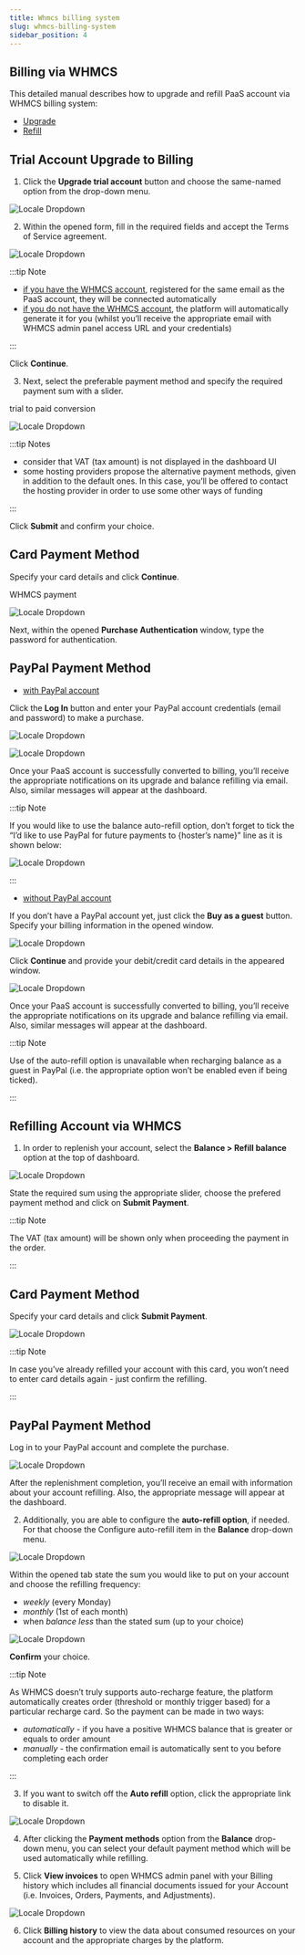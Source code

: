 ```yaml
---
title: Whmcs billing system
slug: whmcs-billing-system
sidebar_position: 4
---
```


## Billing via WHMCS

This detailed manual describes how to upgrade and refill PaaS account via WHMCS billing system:

- [Upgrade](/docs/account-and-pricing/billing-systems/whmcs-billing-system#trial-account-upgrade-to-billing)
- [Refill](/docs/account-and-pricing/billing-systems/whmcs-billing-system#refilling-account-via-whmcs)

## Trial Account Upgrade to Billing

1. Click the **Upgrade trial account** button and choose the same-named option from the drop-down menu.

<div style={{
    display:'flex',
    justifyContent: 'center',
    margin: '0 0 1rem 0'
}}>

![Locale Dropdown](./img/WHMCSBillingSystem/upgrade-trial.png)

</div>

2. Within the opened form, fill in the required fields and accept the Terms of Service agreement.

<div style={{
    display:'flex',
    justifyContent: 'center',
    margin: '0 0 1rem 0'
}}>

![Locale Dropdown](./img/WHMCSBillingSystem/upgrade-to-paid.png)

</div>

:::tip Note

- <u>if you have the WHMCS account</u>, registered for the same email as the PaaS account, they will be connected automatically
- <u>if you do not have the WHMCS account</u>, the platform will automatically generate it for you (whilst you’ll receive the appropriate email with WHMCS admin panel access URL and your credentials)

:::

Click **Continue**.

3. Next, select the preferable payment method and specify the required payment sum with a slider.

trial to paid conversion

<div style={{
    display:'flex',
    justifyContent: 'center',
    margin: '0 0 1rem 0'
}}>

![Locale Dropdown](./img/WHMCSBillingSystem/trial-to-paid-conversion.png)

</div>

:::tip Notes

- consider that VAT (tax amount) is not displayed in the dashboard UI
- some hosting providers propose the alternative payment methods, given in addition to the default ones. In this case, you’ll be offered to contact the hosting provider in order to use some other ways of funding

:::

Click **Submit** and confirm your choice.

## Card Payment Method

Specify your card details and click **Continue**.

WHMCS payment

<div style={{
    display:'flex',
    justifyContent: 'center',
    margin: '0 0 1rem 0'
}}>

![Locale Dropdown](./img/WHMCSBillingSystem/paypal-autorefill.png)

</div>

Next, within the opened **Purchase Authentication** window, type the password for authentication.

## PayPal Payment Method

- <u>with PayPal account</u>

Click the **Log In** button and enter your PayPal account credentials (email and password) to make a purchase.

<div style={{
    display:'flex',
    justifyContent: 'center',
    margin: '0 0 1rem 0'
}}>

![Locale Dropdown](./img/WHMCSBillingSystem/paypal-log.png)

</div>
<div style={{
    display:'flex',
    justifyContent: 'center',
    margin: '0 0 1rem 0'
}}>

![Locale Dropdown](./img/WHMCSBillingSystem/log-in-paypal.png)

</div>

Once your PaaS account is successfully converted to billing, you’ll receive the appropriate notifications on its upgrade and balance refilling via email. Also, similar messages will appear at the dashboard.

:::tip Note

If you would like to use the balance auto-refill option, don’t forget to tick the “I’d like to use PayPal for future payments to {hoster’s name}” line as it is shown below:

<div style={{
    display:'flex',
    justifyContent: 'center',
    margin: '0 0 1rem 0'
}}>

![Locale Dropdown](./img/WHMCSBillingSystem/paypal-autorefill.png)

</div>

:::

- <u>without PayPal account</u>

If you don’t have a PayPal account yet, just click the **Buy as a guest** button. Specify your billing information in the opened window.

<div style={{
    display:'flex',
    justifyContent: 'center',
    margin: '0 0 1rem 0'
}}>

![Locale Dropdown](./img/WHMCSBillingSystem/paypal-guest.png)

</div>

Click **Continue** and provide your debit/credit card details in the appeared window.

<div style={{
    display:'flex',
    justifyContent: 'center',
    margin: '0 0 1rem 0'
}}>

![Locale Dropdown](./img/WHMCSBillingSystem/paypal-refill.png)

</div>

Once your PaaS account is successfully converted to billing, you’ll receive the appropriate notifications on its upgrade and balance refilling via email. Also, similar messages will appear at the dashboard.

:::tip Note

Use of the auto-refill option is unavailable when recharging balance as a guest in PayPal (i.e. the appropriate option won’t be enabled even if being ticked).

:::

## Refilling Account via WHMCS

1. In order to replenish your account, select the **Balance > Refill balance** option at the top of dashboard.

<div style={{
    display:'flex',
    justifyContent: 'center',
    margin: '0 0 1rem 0'
}}>

![Locale Dropdown](./img/WHMCSBillingSystem/paypal-refill.png)

</div>

State the required sum using the appropriate slider, choose the prefered payment method and click on **Submit Payment**.

:::tip Note

The VAT (tax amount) will be shown only when proceeding the payment in the order.

:::

## Card Payment Method

Specify your card details and click **Submit Payment**.

<div style={{
    display:'flex',
    justifyContent: 'center',
    margin: '0 0 1rem 0'
}}>

![Locale Dropdown](./img/WHMCSBillingSystem/card-refill.png)

</div>

:::tip Note

In case you’ve already refilled your account with this card, you won’t need to enter card details again - just confirm the refilling.

:::

## PayPal Payment Method

Log in to your PayPal account and complete the purchase.

<div style={{
    display:'flex',
    justifyContent: 'center',
    margin: '0 0 1rem 0'
}}>

![Locale Dropdown](./img/WHMCSBillingSystem//paypal-autorefill.png)

</div>

After the replenishment completion, you’ll receive an email with information about your account refilling. Also, the appropriate message will appear at the dashboard.

2. Additionally, you are able to configure the **auto-refill option**, if needed. For that choose the Configure auto-refill item in the **Balance** drop-down menu.

<div style={{
    display:'flex',
    justifyContent: 'center',
    margin: '0 0 1rem 0'
}}>

![Locale Dropdown](./img/WHMCSBillingSystem//paypal-autorefill.png)

</div>

Within the opened tab state the sum you would like to put on your account and choose the refilling frequency:

- _weekly_ (every Monday)
- _monthly_ (1st of each month)
- when _balance less_ than the stated sum (up to your choice)

<div style={{
    display:'flex',
    justifyContent: 'center',
    margin: '0 0 1rem 0'
}}>

![Locale Dropdown](./img/WHMCSBillingSystem//paypal-autorefill.png)

</div>

**Confirm** your choice.

:::tip Note

As WHMCS doesn’t truly supports auto-recharge feature, the platform automatically creates order (threshold or monthly trigger based) for a particular recharge card. So the payment can be made in two ways:

- _automatically_ - if you have a positive WHMCS balance that is greater or equals to order amount
- _manually_ - the confirmation email is automatically sent to you before completing each order

:::

3. If you want to switch off the **Auto refill** option, click the appropriate link to disable it.

<div style={{
    display:'flex',
    justifyContent: 'center',
    margin: '0 0 1rem 0'
}}>

![Locale Dropdown](./img/WHMCSBillingSystem//paypal-autorefill.png)

</div>

4. After clicking the **Payment methods** option from the **Balance** drop-down menu, you can select your default payment method which will be used automatically while refilling.

5. Click **View invoices** to open WHMCS admin panel with your Billing history which includes all financial documents issued for your Account (i.e. Invoices, Orders, Payments, and Adjustments).

<div style={{
    display:'flex',
    justifyContent: 'center',
    margin: '0 0 1rem 0'
}}>

![Locale Dropdown](./img/WHMCSBillingSystem//paypal-autorefill.png)

</div>

6. Click **Billing history** to view the data about consumed resources on your account and the appropriate charges by the platform.
